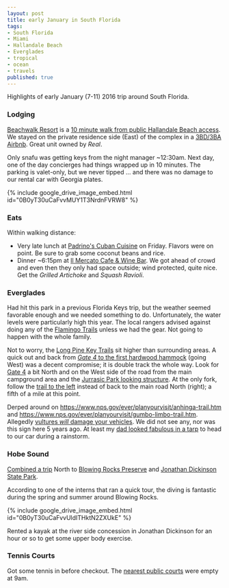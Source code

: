 ```yaml
---
layout: post
title: early January in South Florida
tags:
- South Florida
- Miami
- Hallandale Beach
- Everglades
- tropical
- ocean
- travels
published: true
---
```

Highlights of early January (7-11) 2016 trip around South Florida.

### Lodging
[Beachwalk Resort](http://beachwalkresortfl.com/)
is a [10 minute walk from public Hallandale Beach access](https://goo.gl/maps/EbtbcB8f7rE2).
We stayed on the private residence side (East) of the complex in a
[3BD/3BA Airbnb](https://www.airbnb.com/rooms/11756131). Great unit owned by _Real_.

Only snafu was getting keys from the night manager ~12:30am. Next day, one of the day concierges
had things wrapped up in 10 minutes. The parking is valet-only, but we never tipped ... and
there was no damage to our rental car with Georgia plates.

{% include google_drive_image_embed.html id="0B0yT30uCaFvvMUY1T3NrdnFVRW8" %}

### Eats
Within walking distance:

- Very late lunch at [Padrino's Cuban Cuisine](http://www.yelp.com/biz/padrinos-cuban-cuisine-hallandale-beach-2)
on Friday. Flavors were on point. Be sure to grab some coconut beans and rice.
- Dinner ~6:15pm at [Il Mercato Cafe & Wine Bar](http://www.yelp.com/biz/il-mercato-cafe-and-wine-bar-hallandale-beach).
We got ahead of crowd and even then they only had space outside; wind protected, quite nice.
Get the _Grilled Artichoke_ and _Squash Ravioli_.

### Everglades
Had hit this park in a previous Florida Keys trip, but the weather seemed favorable enough
and we needed something to do. Unfortunately, the water levels were particularly high this year.
The local rangers advised against doing any of the
[Flamingo Trails](https://www.nps.gov/ever/planyourvisit/flamingo-trails.htm) unless we had the gear.
Not going to happen with the whole family.

Not to worry, the [Long Pine Key Trails](https://www.nps.gov/ever/planyourvisit/long-pine-key-trails.htm)
sit higher than surrounding areas. A quick out and back from
[_Gate 4_ to the first hardwood hammock](https://drive.google.com/file/d/0B0yT30uCaFvvZ18wd0VHUXRoMlU/view) (going West)
was a decent compromise; it is double track the whole way.
Look for [Gate 4](https://drive.google.com/file/d/0B0yT30uCaFvvUU1FbHlMaTFJX3M/view?usp=sharing) a bit North and on the West
side of the road from the main campground area and the
[Jurrasic Park looking structure](https://drive.google.com/file/d/0B0yT30uCaFvvNHFtNFV1RnFCTkk/view?usp=sharing).
At the only fork, follow the [trail to the left](https://drive.google.com/file/d/0B0yT30uCaFvvd1ZIRTd3UzZtS00/view?usp=sharing)
instead of back to the main road North (right); a fifth of a mile at this point.

Derped around on <https://www.nps.gov/ever/planyourvisit/anhinga-trail.htm>
and <https://www.nps.gov/ever/planyourvisit/gumbo-limbo-trail.htm>. Allegedly
[vultures _will_ damage your vehicles](https://drive.google.com/file/d/0B611viYGQAn5SnpzcVc4eGlHT0k/view).
We did not see any, nor was this sign here 5 years ago. At least my
[dad looked fabulous in a tarp](https://drive.google.com/file/d/0B611viYGQAn5S01MRDdiRUUwWXM/view)
to head to our car during a rainstorm.

### Hobe Sound
[Combined a trip](https://goo.gl/maps/X4iyNVZ5LcH2) North to
[Blowing Rocks Preserve](http://www.nature.org/ourinitiatives/regions/northamerica/unitedstates/florida/placesweprotect/blowing-rocks-preserve.xml)
and
[Jonathan Dickinson State Park](https://www.floridastateparks.org/park/Jonathan-Dickinson).

According to one of the interns that ran a quick tour, the diving is fantastic during the spring and summer
around Blowing Rocks.

{% include google_drive_image_embed.html id="0B0yT30uCaFvvUldITHktN2ZXUkE" %}

Rented a kayak at the river side concession in Jonathan Dickinson for an hour or so to get some upper body exercise.

### Tennis Courts
Got some tennis in before checkout.
The [nearest public courts](https://goo.gl/maps/GVhgRQhafJw) were empty at 9am.
